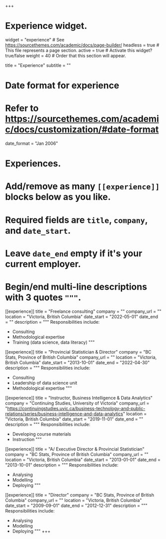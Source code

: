 +++
# Experience widget.
widget = "experience"  # See https://sourcethemes.com/academic/docs/page-builder/
headless = true  # This file represents a page section.
active = true  # Activate this widget? true/false
weight = 40  # Order that this section will appear.

title = "Experience"
subtitle = ""

# Date format for experience
#   Refer to https://sourcethemes.com/academic/docs/customization/#date-format
date_format = "Jan 2006"

# Experiences.
#   Add/remove as many `[[experience]]` blocks below as you like.
#   Required fields are `title`, `company`, and `date_start`.
#   Leave `date_end` empty if it's your current employer.
#   Begin/end multi-line descriptions with 3 quotes `"""`.
[[experience]]
  title = "Freelance consulting"
  company = ""
  company_url = ""
  location = "Victoria, British Columbia"
  date_start = "2022-05-01"
  date_end = ""
  description = """
  Responsibilities include:
  
  * Consulting
  * Methodological expertise
  * Training (data science, data literacy)
  """

[[experience]]
  title = "Provincial Statistician & Director"
  company = "BC Stats, Province of British Columbia"
  company_url = ""
  location = "Victoria, British Columbia"
  date_start = "2013-10-01"
  date_end = "2022-04-30"
  description = """
  Responsibilities include:
  
  * Consulting
  * Leadership of data science unit
  * Methodological expertise
  """

[[experience]]
  title = "Instructor, Business Intelligence & Data Analytics"
  company = "Continuing Studies, University of Victoria"
  company_url = "https://continuingstudies.uvic.ca/business-technology-and-public-relations/series/business-intelligence-and-data-analytics"
  location = "Victoria, British Columbia"
  date_start = "2019-11-01"
  date_end = ""
  description = """
  Responsibilities include:
  
  * Developing course materials
  * Instruction
  """

[[experience]]
  title = "A/ Executive Director & Provincial Statistician"
  company = "BC Stats, Province of British Columbia"
  company_url = ""
  location = "Victoria, British Columbia"
  date_start = "2013-01-01"
  date_end = "2013-10-01"
  description = """
  Responsibilities include:
  
  * Analysing
  * Modelling
  * Deploying
  """

[[experience]]
  title = "Director"
  company = "BC Stats, Province of British Columbia"
  company_url = ""
  location = "Victoria, British Columbia"
  date_start = "2009-09-01"
  date_end = "2012-12-31"
  description = """
  Responsibilities include:
  
  * Analysing
  * Modelling
  * Deploying
  """
+++
